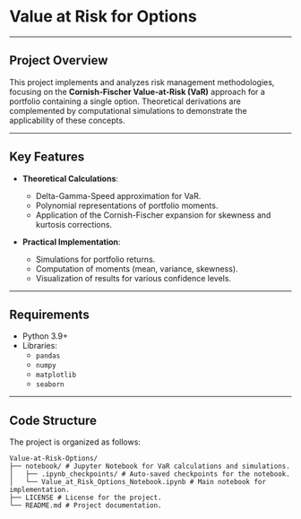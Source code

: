 # Value at Risk for Options

---

## Project Overview

This project implements and analyzes risk management methodologies, focusing on the **Cornish-Fischer Value-at-Risk (VaR)** approach for a portfolio containing a single option. Theoretical derivations are complemented by computational simulations to demonstrate the applicability of these concepts.

---

## Key Features

- **Theoretical Calculations**:
  - Delta-Gamma-Speed approximation for VaR.
  - Polynomial representations of portfolio moments.
  - Application of the Cornish-Fischer expansion for skewness and kurtosis corrections.

- **Practical Implementation**:
  - Simulations for portfolio returns.
  - Computation of moments (mean, variance, skewness).
  - Visualization of results for various confidence levels.

---

## Requirements
- Python 3.9+
- Libraries:
  - `pandas`
  - `numpy`
  - `matplotlib`
  - `seaborn`

---

## Code Structure
The project is organized as follows:

```plaintext
Value-at-Risk-Options/
├── notebook/ # Jupyter Notebook for VaR calculations and simulations.
│   ├── .ipynb_checkpoints/ # Auto-saved checkpoints for the notebook.
│   └── Value_at_Risk_Options_Notebook.ipynb # Main notebook for implementation.
├── LICENSE # License for the project.
└── README.md # Project documentation.
```